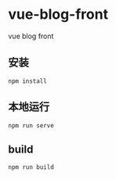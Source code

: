# vue-blog-front
vue blog front

## 安装
```
npm install
```

## 本地运行
```
npm run serve
```

## build
```
npm run build
```
